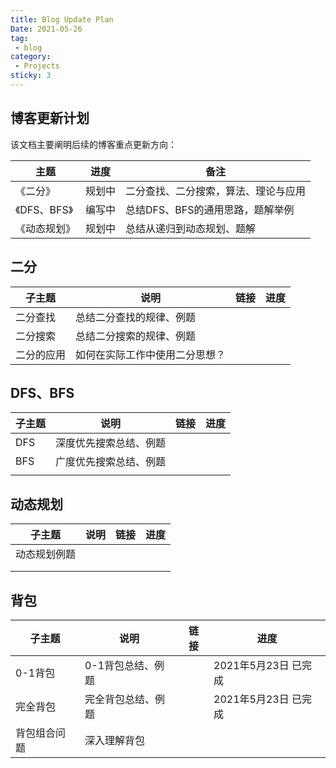 ```yaml
---
title: Blog Update Plan
Date: 2021-05-26
tag:
 - blog
category:
 - Projects
sticky: 3
---
```


## 博客更新计划

该文档主要阐明后续的博客重点更新方向：

| 主题         | 进度   | 备注                                 |
| ------------ | ------ | ------------------------------------ |
| 《二分》     | 规划中 | 二分查找、二分搜索，算法、理论与应用 |
| 《DFS、BFS》 | 编写中 | 总结DFS、BFS的通用思路，题解举例     |
| 《动态规划》 | 规划中 | 总结从递归到动态规划、题解           |

## 二分

| 子主题     | 说明                           | 链接 | 进度 |
| ---------- | ------------------------------ | ---- | ---- |
| 二分查找   | 总结二分查找的规律、例题       |      |      |
| 二分搜索   | 总结二分搜索的规律、例题       |      |      |
| 二分的应用 | 如何在实际工作中使用二分思想？ |      |      |

## DFS、BFS

| 子主题 | 说明                   | 链接 | 进度 |
| ------ | ---------------------- | ---- | ---- |
| DFS    | 深度优先搜索总结、例题 |      |      |
| BFS    | 广度优先搜索总结、例题 |      |      |
|        |                        |      |      |

## 动态规划

| 子主题       | 说明 | 链接 | 进度 |
| ------------ | ---- | ---- | ---- |
| 动态规划例题 |      |      |      |
|              |      |      |      |
|              |      |      |      |

## 背包

| 子主题       | 说明               | 链接 | 进度                 |
| ------------ | ------------------ | ---- | -------------------- |
| 0-1背包      | 0-1背包总结、例题  |      | 2021年5月23日 已完成 |
| 完全背包     | 完全背包总结、例题 |      | 2021年5月23日 已完成 |
| 背包组合问题 | 深入理解背包       |      |                      |

